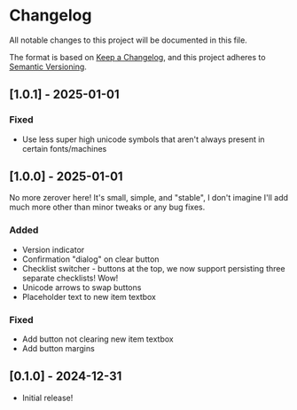 # Changelog
All notable changes to this project will be documented in this file.

The format is based on [Keep a Changelog](https://keepachangelog.com/en/1.0.0/),
and this project adheres to [Semantic Versioning](https://semver.org/spec/v2.0.0.html).


## [1.0.1] - 2025-01-01

### Fixed
* Use less super high unicode symbols that aren't always present in certain
  fonts/machines




## [1.0.0] - 2025-01-01

No more zerover here! It's small, simple, and "stable", I don't imagine I'll add
much more other than minor tweaks or any bug fixes.

### Added
* Version indicator
* Confirmation "dialog" on clear button
* Checklist switcher - buttons at the top, we now support persisting three
  separate checklists! Wow!
* Unicode arrows to swap buttons
* Placeholder text to new item textbox

### Fixed
* Add button not clearing new item textbox
* Add button margins




## [0.1.0] - 2024-12-31

* Initial release!
